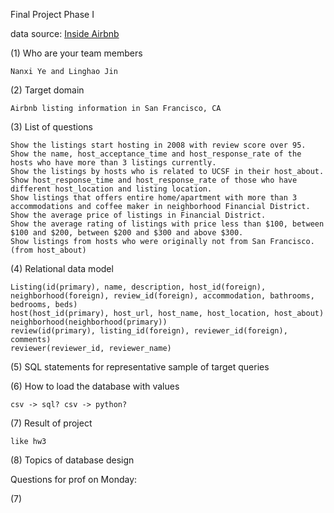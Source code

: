 Final Project Phase I

data source: [Inside Airbnb](http://insideairbnb.com/get-the-data.html)

(1) Who are your team members

	Nanxi Ye and Linghao Jin

(2) Target domain

	Airbnb listing information in San Francisco, CA

(3) List of questions
	
	Show the listings start hosting in 2008 with review score over 95.
	Show the name, host_acceptance_time and host_response_rate of the hosts who have more than 3 listings currently.
	Show the listings by hosts who is related to UCSF in their host_about.
	Show host_response_time and host_response_rate of those who have different host_location and listing location.
	Show listings that offers entire home/apartment with more than 3 accommodations and coffee maker in neighborhood Financial District.
	Show the average price of listings in Financial District.
	Show the average rating of listings with price less than $100, between $100 and $200, between $200 and $300 and above $300.
	Show listings from hosts who were originally not from San Francisco. (from host_about)

(4) Relational data model

	Listing(id(primary), name, description, host_id(foreign), neighborhood(foreign), review_id(foreign), accommodation, bathrooms, bedrooms, beds)
	host(host_id(primary), host_url, host_name, host_location, host_about)
	neighborhood(neighborhood(primary))
	review(id(primary), listing_id(foreign), reviewer_id(foreign), comments)
	reviewer(reviewer_id, reviewer_name)

(5) SQL statements for representative sample of target queries



(6) How to load the database with values

	csv -> sql? csv -> python?

(7) Result of project

	like hw3

(8) Topics of database design


Questions for prof on Monday:

(7)